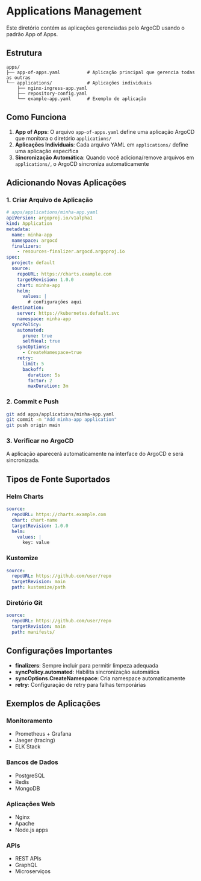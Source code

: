 # Applications Management

Este diretório contém as aplicações gerenciadas pelo ArgoCD usando o padrão App of Apps.

## Estrutura

```
apps/
├── app-of-apps.yaml          # Aplicação principal que gerencia todas as outras
└── applications/             # Aplicações individuais
    ├── nginx-ingress-app.yaml
    ├── repository-config.yaml
    └── example-app.yaml      # Exemplo de aplicação
```

## Como Funciona

1. **App of Apps**: O arquivo `app-of-apps.yaml` define uma aplicação ArgoCD que monitora o diretório `applications/`
2. **Aplicações Individuais**: Cada arquivo YAML em `applications/` define uma aplicação específica
3. **Sincronização Automática**: Quando você adiciona/remove arquivos em `applications/`, o ArgoCD sincroniza automaticamente

## Adicionando Novas Aplicações

### 1. Criar Arquivo de Aplicação

```yaml
# apps/applications/minha-app.yaml
apiVersion: argoproj.io/v1alpha1
kind: Application
metadata:
  name: minha-app
  namespace: argocd
  finalizers:
    - resources-finalizer.argocd.argoproj.io
spec:
  project: default
  source:
    repoURL: https://charts.example.com
    targetRevision: 1.0.0
    chart: minha-app
    helm:
      values: |
        # configurações aqui
  destination:
    server: https://kubernetes.default.svc
    namespace: minha-app
  syncPolicy:
    automated:
      prune: true
      selfHeal: true
    syncOptions:
      - CreateNamespace=true
    retry:
      limit: 5
      backoff:
        duration: 5s
        factor: 2
        maxDuration: 3m
```

### 2. Commit e Push

```bash
git add apps/applications/minha-app.yaml
git commit -m "Add minha-app application"
git push origin main
```

### 3. Verificar no ArgoCD

A aplicação aparecerá automaticamente na interface do ArgoCD e será sincronizada.

## Tipos de Fonte Suportados

### Helm Charts
```yaml
source:
  repoURL: https://charts.example.com
  chart: chart-name
  targetRevision: 1.0.0
  helm:
    values: |
      key: value
```

### Kustomize
```yaml
source:
  repoURL: https://github.com/user/repo
  targetRevision: main
  path: kustomize/path
```

### Diretório Git
```yaml
source:
  repoURL: https://github.com/user/repo
  targetRevision: main
  path: manifests/
```

## Configurações Importantes

- **finalizers**: Sempre incluir para permitir limpeza adequada
- **syncPolicy.automated**: Habilita sincronização automática
- **syncOptions.CreateNamespace**: Cria namespace automaticamente
- **retry**: Configuração de retry para falhas temporárias

## Exemplos de Aplicações

### Monitoramento
- Prometheus + Grafana
- Jaeger (tracing)
- ELK Stack

### Bancos de Dados
- PostgreSQL
- Redis
- MongoDB

### Aplicações Web
- Nginx
- Apache
- Node.js apps

### APIs
- REST APIs
- GraphQL
- Microserviços
